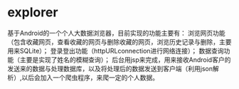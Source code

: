 # explorer
基于Android的一个个人大数据浏览器，目前实现的功能主要有： 浏览网页功能（包含收藏网页，查看收藏的网页与删除收藏的网页，浏览历史记录与删除，主要用来SQLite）； 登录登出功能（httpURLconnection进行网络连接）； 数据查询功能（主要是实现了姓名的模糊查询）； 后台用jsp来完成，用来接收Android客户的发送来的数据与处理数据库，以及将处理后的数据发送到客户端（利用json解析）,以后会加入一个爬虫程序，来爬一定的个人数据。
